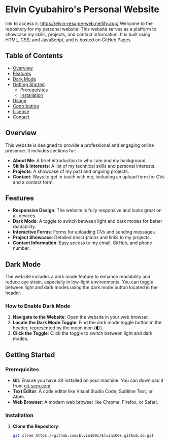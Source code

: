 # Elvin Cyubahiro's Personal Website
link to access it: https://elvin-resume-web.netlify.app/
Welcome to the repository for my personal website! This website serves as a platform to showcase my skills, projects, and contact information. It is built using HTML, CSS, and JavaScript, and is hosted on GitHub Pages.

## Table of Contents
- [Overview](#overview)
- [Features](#features)
- [Dark Mode](#dark-mode)
- [Getting Started](#getting-started)
  - [Prerequisites](#prerequisites)
  - [Installation](#installation)
- [Usage](#usage)
- [Contributing](#contributing)
- [License](#license)
- [Contact](#contact)

## Overview

This website is designed to provide a professional and engaging online presence. It includes sections for:

- **About Me**: A brief introduction to who I am and my background.
- **Skills & Interests**: A list of my technical skills and personal interests.
- **Projects**: A showcase of my past and ongoing projects.
- **Contact**: Ways to get in touch with me, including an upload form for CVs and a contact form.

## Features

- **Responsive Design**: The website is fully responsive and looks great on all devices.
- **Dark Mode**: A toggle to switch between light and dark modes for better readability.
- **Interactive Forms**: Forms for uploading CVs and sending messages.
- **Project Showcase**: Detailed descriptions and links to my projects.
- **Contact Information**: Easy access to my email, GitHub, and phone number.

## Dark Mode

The website includes a dark mode feature to enhance readability and reduce eye strain, especially in low-light environments. You can toggle between light and dark modes using the dark mode button located in the header.

### How to Enable Dark Mode

1. **Navigate to the Website**: Open the website in your web browser.
2. **Locate the Dark Mode Toggle**: Find the dark mode toggle button in the header, represented by the moon icon (🌓).
3. **Click the Toggle**: Click the toggle to switch between light and dark modes.

## Getting Started

### Prerequisites

- **Git**: Ensure you have Git installed on your machine. You can download it from [git-scm.com](https://git-scm.com/).
- **Text Editor**: A code editor like Visual Studio Code, Sublime Text, or Atom.
- **Web Browser**: A modern web browser like Chrome, Firefox, or Safari.

### Installation

1. **Clone the Repository**:
   ```sh
   git clone https://github.com/Elvin100s/Elvin100s.github.io.git
